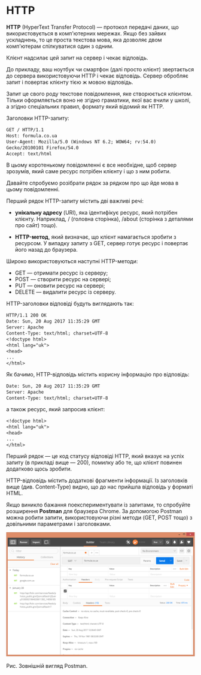 # HTTP

**HTTP** (HyperText Transfer Protocol) — протокол передачі даних, що використовується в комп'ютерних мережах. Якщо без зайвих ускладнень, то це проста текстова мова, яка дозволяє двом комп'ютерам спілкуватися один з одним.

Клієнт надсилає цей запит на сервер і чекає відповідь.

До прикладу, ваш ноутбук чи смартфон (далі просто клієнт) звертається до сервера використовуючи HTTP і чекає відповідь. Сервер обробляє запит і повертає клієнту тією ж мовою відповідь.

Запит це свого роду текстове повідомлення, яке створюється клієнтом. Тільки оформляється воно не згідно граматики, якої вас вчили у школі, а згідно спеціальних правил, формату який відомий як HTTP.


Заголовки HTTP-запиту:

```
GET / HTTP/1.1
Host: formula.co.ua
User-Agent: Mozilla/5.0 (Windows NT 6.2; WOW64; rv:54.0) Gecko/20100101 Firefox/54.0
Accept: text/html
```
В цьому коротенькому повідомленні є все необхідне, щоб сервер зрозумів, який саме ресурс потрібен клієнту і що з ним робити.

Давайте спробуємо розібрати рядок за рядком про що йде мова в цьому повідомленні.

Перший рядок HTTP-запиту містить дві важливі речі:

* **унікальну адресу** (URI), яка ідентифікує ресурс, який потрібен клієнту. Наприклад, / (головна сторінка), /about (сторінка з деталями про сайт) тощо).

* **HTTP-метод**, який визначає, що клієнт намагається зробити з ресурсом. У випадку запиту з GET, сервер готує ресурс і повертає його назад до браузера.

Широко використовуються наступні HTTP-методи:

* GET — отримати ресурс із серверу;
* POST — створити ресурс на сервері;
* PUT — оновити ресурс на сервері;
* DELETE — видалити ресурс із серверу.

HTTP-заголовки відповіді будуть виглядають так:

```
HTTP/1.1 200 OK
Date: Sun, 20 Aug 2017 11:35:29 GMT
Server: Apache
Content-Type: text/html; charset=UTF-8
<!doctype html>
<html lang="uk">
<head>
...
</html>
```

Як бачимо, HTTP-відповідь містить корисну інформацію про відповідь:

```
Date: Sun, 20 Aug 2017 11:35:29 GMT
Server: Apache
Content-Type: text/html; charset=UTF-8
```

а також ресурс, який запросив клієнт:

```
<!doctype html>
<html lang="uk">
<head>
...
</html>
```

Перший рядок — це код статусу відповіді HTTP, який вказує на успіх запиту (в прикладі вище — 200), помилку або те, що клієнт повинен додатково щось зробити.

HTTP-відповідь містить додаткові фрагменти інформації. Із заголовків вище (див. Content-Type) видно, що до нас прийшла відповідь у форматі HTML.

Якщо виникло бажання поекспериментувати із запитами, то спробуйте розширення **Postman** для браузера Chrome. За допомогою Postman можна робити запити, використовуючи різні методи (GET, POST тощо) з довільними параметрами і заголовками.

![Зовнішній вигляд Postman](postman_screenshot.png)

Рис. Зовнішній вигляд Postman.

